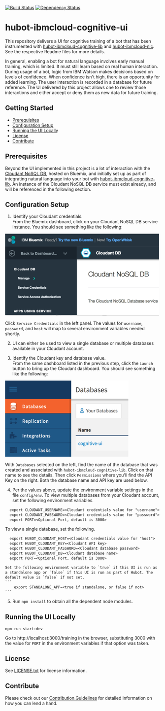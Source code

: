[![Build Status](https://travis-ci.org/ibm-cloud-solutions/hubot-ibmcloud-cognitive-ui.svg?branch=master)](https://travis-ci.org/ibm-cloud-solutions/hubot-ibmcloud-cognitive-ui)
[![Dependency Status](https://dependencyci.com/github/ibm-cloud-solutions/hubot-ibmcloud-cognitive-ui/badge)](https://dependencyci.com/github/ibm-cloud-solutions/hubot-ibmcloud-cognitive-ui)

# hubot-ibmcloud-cognitive-ui

This repository delivers a UI for cognitive training of a bot that has been instrumented with [hubot-ibmcloud-cognitive-lib](http://github.com/ibm-cloud-solutions/hubot-ibmcloud-cognitive-lib)
and [hubot-ibmcloud-nlc](http://github.com/ibm-cloud-solutions/hubot-ibmcloud-nlc).  See the respective Readme files
for more details.  

In general, enabling a bot for natural language involves early manual training, which is limited.  It must still learn based on real human interaction.  During usage of a bot, logic from IBM Watson makes decisions based on levels of confidence. When confidence isn't high, there is an opportunity for added learning.  The user interaction is recorded in a database for future reference.  The UI delivered by this project allows one to review those interactions and either accept or deny them as new data for future training.

## Getting Started

 * [Prerequisites](#prerequisites)
 * [Configuration Setup](#configuration-setup)
 * [Running the UI Locally](#running-the-ui-locally)
 * [License](#license)
 * [Contribute](#contribute)

## Prerequisites

Beyond the UI implemented in this project is a lot of interaction with the [Cloudant NoSQL DB](https://console.ng.bluemix.net/catalog/services/cloudant-nosql-db/), hosted on Bluemix, and initially set up as part of integrating natural language into your bot with [hubot-ibmcloud-cognitive-lib](http://github.com/ibm-cloud-solutions/hubot-ibmcloud-cognitive-lib).  An instance of the Cloudant NoSQL DB service must exist already, and will be referenced in the following section.

## Configuration Setup

1. Identify your Cloudant credentials.<br>
  From the Bluemix dashboard, click on your Cloudant NoSQL DB service instance.  You should see something like the following:

  <img src="/docs/images/BluemixCloudantLaunch.png" width="500">

  Click `Service Credentials` in the left panel.  The values for `username`, `password`, and `host` will map to several environment variables needed shortly.

2. UI can either be used to view a single database or multiple databases available in your Cloudant account.

3. Identify the Cloudant key and database value.<br>
  From the same dashboard listed in the previous step, click the `Launch` button to bring up the Cloudant dashboard.  You should see something like the following:

  <img src="/docs/images/CloudantDashboard.png" width="400">

  With `Databases` selected on the left, find the name of the database that was created and associated with `hubot-ibmcloud-cognitive-lib`.  Click on that name to see the details.  Then click `Permissions` where you'll find the API Key on the right.  Both the database name and API key are used below.

4. Per the values above, update the environment variable settings in the file `config/env`.
  To view multiple databases from your Cloudant account, set the following environment variables.
  ```  
    export CLOUDANT_USERNAME=<Cloudant credentials value for "username">
    export CLOUDANT_PASSWORD=<Cloudant credentials value for "password">
    export PORT=<Optional Port, default is 3000>
  ```

  To view a single database, set the following.
  ```
    export HUBOT_CLOUDANT_HOST=<Cloudant credentials value for "host">
    export HUBOT_CLOUDANT_KEY=<Cloudant API key>
    export HUBOT_CLOUDANT_PASSWORD=<Cloudant database password>
    export HUBOT_CLOUDANT_DB=<Cloudant database name>
    export PORT=<Optional Port, default is 3000>
  ```

	Set the following environment variable to `true` if this UI is run as a standalone app or `false` if this UI is run as part of Hubot. The default value is `false` if not set.
	```
		export STANDALONE_APP=<true if standalone, or false if not>
	```

5. Run `npm install` to obtain all the dependent node modules.

## Running the UI Locally

```
npm run start:dev
```
Go to http://localhost:3000/training in the browser, substituting 3000 with the value for `PORT` in the environment variables if that option was taken.

## License

See [LICENSE.txt](./LICENSE.txt) for license information.

## Contribute

Please check out our [Contribution Guidelines](./CONTRIBUTING.md) for detailed information on how you can lend a hand.
